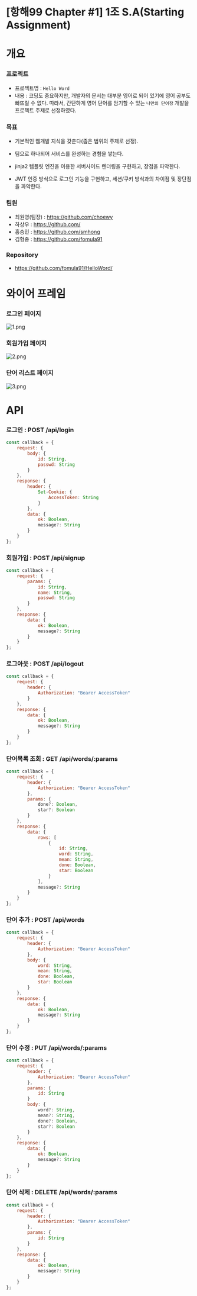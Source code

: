 # [항해99 Chapter #1] 1조 S.A(Starting Assignment)

# 개요

### 프로젝트

- 프로젝트명 : `Hello Word`
- 내용 : 코딩도 중요하지만, 개발자의 문서는 대부분 영어로 되어 있기에 영어 공부도 빠뜨릴 수 없다. 따라서, 간단하게 영어 단어를 암기할 수 있는 `나만의 단어장` 개발을 프로젝트 주제로 선정하였다.

### 목표

- 기본적인 웹개발 지식을 갖춘다(좁은 범위의 주제로 선정).
- 팀으로 하나되어 서비스를 완성하는 경험을 쌓는다.

- jinja2 템플릿 엔진을 이용한 서버사이드 렌더링을 구현하고, 장점을 파악한다.
- JWT 인증 방식으로 로그인 기능을 구현하고, 세션/쿠키 방식과의 차이점 및 장단점을 파악한다.

### 팀원

- 최원영(팀장) : https://github.com/choewy
- 하상우 : https://github.com/
- 홍승민 : https://github.com/smhong
- 김형중 : https://github.com/fomula91

### Repository

- https://github.com/fomula91/HelloWord/

# 와이어 프레임

### 로그인 페이지

![1.png](images/1.PNG)

### 회원가입 페이지

![2.png](images/2.png)

### 단어 리스트 페이지

![3.png](images/3.png)

# API

### 로그인 : POST	/api/login

```js
const callback = {
    request: {
        body: {
            id: String,
            passwd: String
        }
	},
	response: {
        header: {
            Set-Cookie: {
                AccessToken: String
        	}
        },
        data: {
            ok: Boolean,
            message?: String
        }
    }
};
```

### 회원가입 : POST	/api/signup

```js
const callback = {
    request: {
        params: {
            id: String,
            name: String,
            passwd: String
        }
	},
	response: {
        data: {
            ok: Boolean,
            message?: String
        }
    }
};
```

### 로그아웃 : POST	/api/logout

```js
const callback = {
    request: {
        header: {
        	Authorization: "Bearer AccessToken"  
        }
    },
	response: {
        data: {
            ok: Boolean,
            message?: String
        }
    }
};
```

### 단어목록 조회 : GET	/api/words/:params

```js
const callback = {
    request: {
        header: {
        	Authorization: "Bearer AccessToken"  
        },
        params: {
            done?: Boolean,
            star?: Boolean
        }
	},
	response: {
        data: {
            rows: [
                {
                    id: String,
                    word: String,
                    mean: String,
                    done: Boolean,
                    star: Boolean
                }
            ],
            message?: String
        }
    }
};
```

### 단어 추가 : POST	/api/words

```js
const callback = {
    request: {
        header: {
        	Authorization: "Bearer AccessToken"  
        },
        body: {
            word: String,
            mean: String,
            done: Boolean,
            star: Boolean
		}
	},
	response: {
        data: {
            ok: Boolean,
            message?: String
        }
    }
};
```

### 단어 수정 : PUT	/api/words/:params

```js
const callback = {
    request: {
        header: {
        	Authorization: "Bearer AccessToken"  
        },
        params: {
            id: String
		}
        body: {
            word?: String,
            mean?: String,
            done?: Boolean,
            star?: Boolean
		}
	},
	response: {
        data: {
            ok: Boolean,
            message?: String
        }
    }
};
```

### 단어 삭제 : DELETE	/api/words/:params

```js
const callback = {
    request: {
        header: {
        	Authorization: "Bearer AccessToken"  
        },
        params: {
            id: String
		}
	},
	response: {
        data: {
            ok: Boolean,
            message?: String
        }
    }
};
```